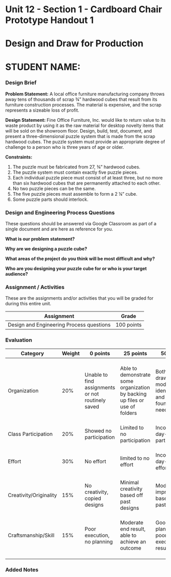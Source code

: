 # Unit 12 - Section 1 - Cardboard Chair Prototype Handout 1

# Design and Draw for Production

# STUDENT NAME:

### Design Brief

**Problem Statement:**
A local office furniture manufacturing company throws away tens of thousands of scrap ¾” hardwood cubes that result from its furniture construction processes. The material is expensive, and the scrap represents a sizeable loss of profit.

**Design Statement:**
Fine Office Furniture, Inc. would like to return value to its waste product by using it as the raw material for desktop novelty items that will be sold on the showroom floor. Design, build, test, document, and present a three-dimensional puzzle system that is made from the scrap hardwood cubes. The puzzle system must provide an appropriate degree of challenge to a person who is three years of age or older.

**Constraints:**
1. The puzzle must be fabricated from 27, ¾” hardwood cubes.
2. The puzzle system must contain exactly five puzzle pieces.
3. Each individual puzzle piece must consist of at least three, but no more than six hardwood cubes that are permanently attached to each other.
4. No two puzzle pieces can be the same.
5. The five puzzle pieces must assemble to form a 2 ¼” cube.
6. Some puzzle parts should interlock.


### Design and Engineering Process Questions
These questions should be answered via Google Classroom as part of a single document and are here as reference for you.

**What is our problem statement?**


**Why are we designing a puzzle cube?**


**What areas of the project do you think will be most difficult and why?**


**Who are you designing your puzzle cube for or who is your target audience?**

### Assignment / Activities
These are the assignments and/or activities that you will be graded for during this entire unit.

| Assignment  | Grade |
| ------------- | ------------- |
| Design and Engineering Process questions  | 100 points  |

### Evaluation
| Category | Weight | 0 points  | 25 points | 50 points | 75 points | 100 points |
| ------------- | ------------- | ------------- | ------------- | ------------- | ------------- | ------------- |
| Organization | 20% | Unable to find assignments or not routinely saved | Able to demonstrate some organization by backing up files or use of folders | Both drawings and models are identifiable and can be found if needed | All drawings are in a folder and models organized by folders in Google Drive | All drawings are in a folder labeled correctly and models organized by folders in Google Drive labeled correctly |
| Class Participation | 20% | Showed no participation | Limited to no participation | Inconsistent day-to-day participation | Participated only when needed  | Engaged daily and actively participated |
| Effort | 30% | No effort | limited to no effort | Inconsistent day-to-day effort | Showed effort only when needed or routinely directed | Continuous day-to-day effort with or without direction |
| Creativity/Originality | 15% | No creativity, copied designs | Minimal creativity based off past designs | Moderate improvements based off past designs | Complete overhaul of past or found designs | Completely new idea/design |
| Craftsmanship/Skill | 15% | Poor execution, no planning | Moderate end result, able to achieve an outcome | Good planning but poorly executed end result | Good planning and good end result although not what had been designed or communicated | Great planning & execution able to achieve what had been designed or communicated |

### Added Notes

